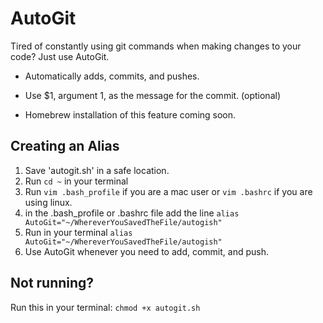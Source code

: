 # AutoGit

Tired of constantly using git commands when making changes to your code? Just use AutoGit.

* Automatically adds, commits, and pushes.

* Use $1, argument 1, as the message for the commit. (optional)

* Homebrew installation of this feature coming soon.

## Creating an Alias
1. Save 'autogit.sh' in a safe location.
2. Run ```cd ~``` in your terminal
3. Run ```vim .bash_profile``` if you are a mac user or ```vim .bashrc``` if you are using linux.
4. in the .bash_profile or .bashrc file add the line ```alias AutoGit="~/WhereverYouSavedTheFile/autogish"```
5. Run in your terminal ```alias AutoGit="~/WhereverYouSavedTheFile/autogish"```
6. Use AutoGit whenever you need to add, commit, and push.

## Not running?

Run this in your terminal: ```chmod +x autogit.sh```
